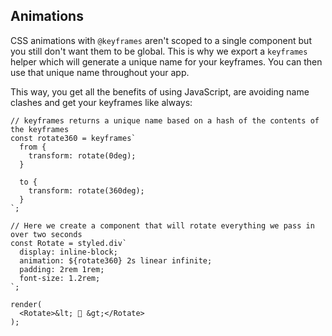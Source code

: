 ## Animations

CSS animations with `@keyframes` aren't scoped to a single component but you still don't want them
to be global. This is why we export a `keyframes` helper which will generate a unique name for your
keyframes. You can then use that unique name throughout your app.

This way, you get all the benefits of using JavaScript, are avoiding name clashes and get your keyframes
like always:

```react
// keyframes returns a unique name based on a hash of the contents of the keyframes
const rotate360 = keyframes`
  from {
    transform: rotate(0deg);
  }

  to {
    transform: rotate(360deg);
  }
`;

// Here we create a component that will rotate everything we pass in over two seconds
const Rotate = styled.div`
  display: inline-block;
  animation: ${rotate360} 2s linear infinite;
  padding: 2rem 1rem;
  font-size: 1.2rem;
`;

render(
  <Rotate>&lt; 💅 &gt;</Rotate>
);
```

